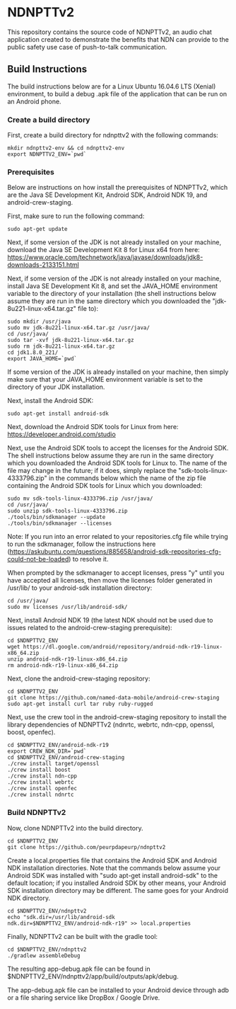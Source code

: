 # NDNPTTv2

This repository contains the source code of NDNPTTv2, an audio chat application created to demonstrate the benefits that NDN can provide to the public safety use case of push-to-talk communication.

## Build Instructions

The build instructions below are for a Linux Ubuntu 16.04.6 LTS (Xenial) environment, to build a debug .apk file of the application that can be run on an Android phone.

### Create a build directory

First, create a build directory for ndnpttv2 with the following commands:

```Shell
mkdir ndnpttv2-env && cd ndnpttv2-env
export NDNPTTV2_ENV=`pwd`
```

### Prerequisites

Below are instructions on how install the prerequisites of NDNPTTv2, which are the Java SE Development Kit, Android SDK, Android NDK 19, and android-crew-staging.

First, make sure to run the following command:

```Shell
sudo apt-get update
```

Next, if some version of the JDK is not already installed on your machine, download the Java SE Development Kit 8 for Linux x64 from here: https://www.oracle.com/technetwork/java/javase/downloads/jdk8-downloads-2133151.html

Next, if some version of the JDK is not already installed on your machine, install Java SE Development Kit 8, and set the JAVA_HOME environment variable to the directory of your installation (the shell instructions below assume they are run in the same directory which you downloaded the "jdk-8u221-linux-x64.tar.gz" file to):

```Shell
sudo mkdir /usr/java
sudo mv jdk-8u221-linux-x64.tar.gz /usr/java/
cd /usr/java/
sudo tar -xvf jdk-8u221-linux-x64.tar.gz
sudo rm jdk-8u221-linux-x64.tar.gz
cd jdk1.8.0_221/
export JAVA_HOME=`pwd`
```

If some version of the JDK is already installed on your machine, then simply make sure that your JAVA_HOME environment variable is set to the directory of your JDK installation.

Next, install the Android SDK:

```Shell
sudo apt-get install android-sdk
```

Next, download the Android SDK tools for Linux from here: https://developer.android.com/studio

Next, use the Android SDK tools to accept the licenses for the Android SDK. The shell instructions below assume they are run in the same directory which you downloaded the Android SDK tools for Linux to. The name of the file may change in the future; if it does, simply replace the "sdk-tools-linux-4333796.zip" in the commands below which the name of the zip file containing the Android SDK tools for Linux which you downloaded:

```Shell
sudo mv sdk-tools-linux-4333796.zip /usr/java/
cd /usr/java/
sudo unzip sdk-tools-linux-4333796.zip
./tools/bin/sdkmanager --update
./tools/bin/sdkmanager --licenses
```

Note: If you run into an error related to your repositories.cfg file while trying to run the sdkmanager, follow the instructions here (https://askubuntu.com/questions/885658/android-sdk-repositories-cfg-could-not-be-loaded) to resolve it.

When prompted by the sdkmanager to accept licenses, press "y" until you have accepted all licenses, then move the licenses folder generated in /usr/lib/ to your android-sdk installation directory:

```Shell
cd /usr/java/
sudo mv licenses /usr/lib/android-sdk/
```

Next, install Android NDK 19 (the latest NDK should not be used due to issues related to the android-crew-staging prerequisite):

```Shell
cd $NDNPTTV2_ENV
wget https://dl.google.com/android/repository/android-ndk-r19-linux-x86_64.zip
unzip android-ndk-r19-linux-x86_64.zip
rm android-ndk-r19-linux-x86_64.zip
```

Next, clone the android-crew-staging repository:

```Shell
cd $NDNPTTV2_ENV
git clone https://github.com/named-data-mobile/android-crew-staging
sudo apt-get install curl tar ruby ruby-rugged
```

Next, use the crew tool in the android-crew-staging repository to install the library dependencies of NDNPTTv2 (ndnrtc, webrtc, ndn-cpp, openssl, boost, openfec).

```Shell
cd $NDNPTTV2_ENV/android-ndk-r19
export CREW_NDK_DIR=`pwd`
cd $NDNPTTV2_ENV/android-crew-staging
./crew install target/openssl
./crew install boost
./crew install ndn-cpp
./crew install webrtc
./crew install openfec
./crew install ndnrtc
```

### Build NDNPTTv2

Now, clone NDNPTTv2 into the build directory.

```Shell
cd $NDNPTTV2_ENV
git clone https://github.com/peurpdapeurp/ndnpttv2
```

Create a local.properties file that contains the Android SDK and Android NDK installation directories. Note that the commands below assume your Android SDK was installed with "sudo apt-get install android-sdk" to the default location; if you installed Android SDK by other means, your Android SDK installation directory may be different. The same goes for your Android NDK directory.

```Shell
cd $NDNPTTV2_ENV/ndnpttv2
echo "sdk.dir=/usr/lib/android-sdk
ndk.dir=$NDNPTTV2_ENV/android-ndk-r19" >> local.properties
```

Finally, NDNPTTv2 can be built with the gradle tool:

```Shell
cd $NDNPTTV2_ENV/ndnpttv2
./gradlew assembleDebug
```

The resulting app-debug.apk file can be found in $NDNPTTV2_ENV/ndnpttv2/app/build/outputs/apk/debug.

The app-debug.apk file can be installed to your Android device through adb or a file sharing service like DropBox / Google Drive.

